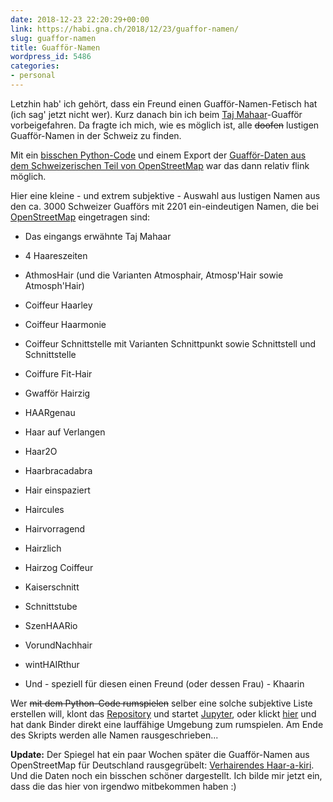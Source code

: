 ```yaml
---
date: 2018-12-23 22:20:29+00:00
link: https://habi.gna.ch/2018/12/23/guaffor-namen/
slug: guaffor-namen
title: Guafför-Namen
wordpress_id: 5486
categories:
- personal
---
```


Letzhin hab' ich gehört, dass ein Freund einen Guafför-Namen-Fetisch hat (ich sag' jetzt nicht wer). Kurz danach bin ich beim [Taj Mahaar](https://tajmahaar.ch)-Guafför vorbeigefahren. Da fragte ich mich, wie es möglich ist, alle <del>doofen</del> lustigen Guafför-Namen in der Schweiz zu finden.




Mit ein [bisschen Python-Code](https://github.com/habi/stylish-stylists/blob/master/stylish-stylists.ipynb) und einem Export der [Guafför-Daten aus dem Schweizerischen Teil von OpenStreetMap](https://osm.li/Xt) war das dann relativ flink möglich.




Hier eine kleine - und extrem subjektive - Auswahl aus lustigen Namen aus den ca. 3000 Schweizer Guafförs mit 2201 ein-eindeutigen Namen, die bei [OpenStreetMap](https://www.openstreetmap.org/) eingetragen sind:






  * Das eingangs erwähnte Taj Mahaar


  * 4 Haareszeiten


  * AthmosHair (und die Varianten Atmosphair, Atmosp'Hair sowie Atmosph'Hair)


  * Coiffeur Haarley


  * Coiffeur Haarmonie


  * Coiffeur Schnittstelle mit Varianten Schnittpunkt sowie Schnittstell und Schnittstelle


  * Coiffure Fit-Hair


  * Gwafför Hairzig


  * HAARgenau


  * Haar auf Verlangen


  * Haar2O


  * Haarbracadabra


  * Hair einspaziert


  * Haircules


  * Hairvorragend


  * Hairzlich


  * Hairzog Coiffeur


  * Kaiserschnitt


  * Schnittstube


  * SzenHAARio


  * VorundNachhair


  * wintHAIRthur


  * Und - speziell für diesen einen Freund (oder dessen Frau) - Khaarin




Wer <del>mit dem Python-Code rumspielen</del> selber eine solche subjektive Liste erstellen will, klont das [Repository](https://github.com/habi/stylish-stylists) und startet [Jupyter](http://jupyter.org), oder klickt [hier](https://mybinder.org/v2/gh/habi/stylish-stylists/master) und hat dank Binder direkt eine lauffähige Umgebung zum rumspielen. Am Ende des Skripts werden alle Namen rausgeschrieben...






**Update:** Der Spiegel hat ein paar Wochen später die Guafför-Namen aus OpenStreetMap für Deutschland rausgegrübelt: [Verhairendes Haar-a-kiri](http://www.spiegel.de/panorama/gesellschaft/friseure-haar-straeubende-wortspiele-mit-hair-kamm-schnitt-cut-a-1243421.html). Und die Daten noch ein bisschen schöner dargestellt. Ich bilde mir jetzt ein, dass die das hier von irgendwo mitbekommen haben :)



